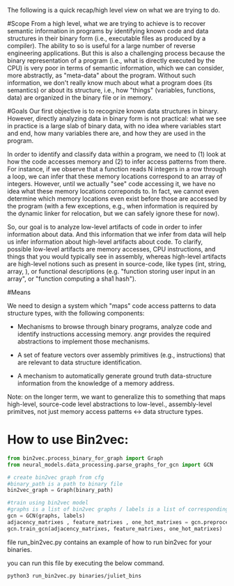 The following is a quick recap/high level view on what we are trying to do.

#Scope
From a high level, what we are trying to achieve is to recover semantic
information in programs by identifying known code and data structures in their
binary form (i.e., executable files as produced by a compiler).
The ability to so is useful for a large number of reverse engineering
applications.  But this is also a challenging process because the binary
representation of a program (i.e., what is directly executed by the CPU) is very
poor in terms of semantic information, which we can consider, more abstractly,
as "meta-data" about the program.  Without such information, we don't really
know much about what a program does (its semantics) or about its structure,
i.e., how "things" (variables, functions, data) are organized in the binary file
or in memory.

#Goals
Our first objective is to recognize known data structures in binary. However,
directly analyzing data in binary form is not practical: what we see in
practice is a large slab of binary data, with no idea where variables start and
end, how many variables there are, and how they are used in the program.

In order to identify and classify data within a program, we need to (1) look at
how the code accesses memory and (2) to infer access patterns from there. For
instance, if we observe that a function reads N integers in a row through a
loop, we can infer that these memory locations correspond to an array of
integers. However, until we actually "see" code accessing it, we have no idea
what these memory locations correponds to. In fact, we cannot even determine which
memory locations even exist before those are accessed by the program (with a few
exceptions, e.g., when information is required by the dynamic linker for
relocation, but we can safely ignore these for now).

So, our goal is to analyze low-level artifacts of code in order to infer
information about data. And this information that we infer from data will help
us infer information about high-level artifacts about code. To clarify, possible
low-level artifacts are memory accesses, CPU instructions, and things that you
would typically see in assembly, whereas high-level artifacts are high-level
notions such as present in source-code, like types (int, string, array, <struct
something>), or functional descriptions (e.g.  "function storing user input in
an array", or "function computing a sha1 hash").

#Means

We need to design a system which "maps" code access patterns to data structure
types, with the following components:

- Mechanisms to browse through binary programs, analyze code and identify
  instructions accessing memory. angr provides the required abstractions to
  implement those mechanisms.

- A set of feature vectors over assembly primitives (e.g., instructions) that
  are relevant to data structure identification.

- A mechanism to automatically generate ground truth data-structure information
  from the knowledge of a memory address. 

Note: on the longer term, we want to generalize this to something that maps
high-level, source-code level abstractions to low-level., assembly-level
primitves, not just memory access patterns <-> data structure types.

# How to use Bin2vec:

```python
from bin2vec.process_binary_for_graph import Graph
from neural_models.data_processing.parse_graphs_for_gcn import GCN

# create bin2vec graph from cfg
#binary_path is a path to binary file
bin2vec_graph = Graph(binary_path)

#train using bin2vec model
#graphs is a list of bin2vec graphs / labels is a list of corresponding labels
gcn = GCN(graphs, labels)
adjacency_matrixes , feature_matrixes , one_hot_matrixes = gcn.preprocess()
gcn.train_gcn(adjacency_matrixes, feature_matrixes, one_hot_matrixes)

```

file run_bin2vec.py contains an example of how to run bin2vec for your binaries.

you can run this file by executing the below command.

```bash
python3 run_bin2vec.py binaries/juliet_bins
```
